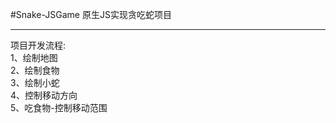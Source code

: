 #Snake-JSGame
原生JS实现贪吃蛇项目
<hr/>
项目开发流程:<br/>
1、绘制地图<br/>
2、绘制食物<br/>
3、绘制小蛇<br/>
4、控制移动方向<br/>
5、吃食物-控制移动范围
